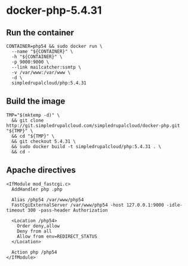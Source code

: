 docker-php-5.4.31
=================

Run the container
-----------------

    CONTAINER=php54 && sudo docker run \
      --name "${CONTAINER}" \
      -h "${CONTAINER}" \
      -p 9000:9000 \
      --link mailcatcher:ssmtp \
      -v /var/www:/var/www \
      -d \
      simpledrupalcloud/php:5.4.31

Build the image
---------------

    TMP="$(mktemp -d)" \
      && git clone http://git.simpledrupalcloud.com/simpledrupalcloud/docker-php.git "${TMP}" \
      && cd "${TMP}" \
      && git checkout 5.4.31 \
      && sudo docker build -t simpledrupalcloud/php:5.4.31 . \
      && cd -

Apache directives
-----------------

    <IfModule mod_fastcgi.c>
      AddHandler php .php

      Alias /php54 /var/www/php54
      FastCgiExternalServer /var/www/php54 -host 127.0.0.1:9000 -idle-timeout 300 -pass-header Authorization

      <Location /php54>
        Order deny,allow
        Deny from all
        Allow from env=REDIRECT_STATUS
      </Location>

      Action php /php54
    </IfModule>

